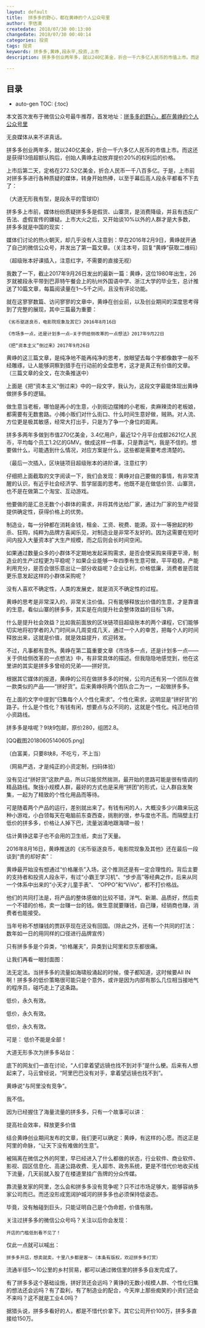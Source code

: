 ```yaml
---
layout: default
title:  拼多多的野心，都在黄峥的个人公众号里
author: 李佶澳
createdate: 2018/07/30 00:13:00
changedate: 2018/07/30 00:40:14
categories: 投资
tags: 投资
keywords: 拼多多,黄峥,段永平,投资,上市
description: 拼多多创业两年多，就以240亿美金，折合一千六多亿人民币的市值上市。而这还是获得13倍超额认购后，创始人黄峥主动放弃提价20%的权利后的价格。

---
```


## 目录
* auto-gen TOC:
{:toc}

本文首次发布于微信公众号最牛推荐，首发地址：[拼多多的野心，都在黄峥的个人公众号里](https://mp.weixin.qq.com/s?__biz=MzI0ODAwNzcyOQ==&mid=2661229011&idx=1&sn=aa39b2eaa63a348d99d3af3f36acc00f&chksm=f2ccdc8dc5bb559ba3be91024a4da784cc69a37aea14f80441df3bbb0af2672ce39b6fdd8ebb#rd)

无良媒体从来不讲真话。

拼多多创业两年多，就以240亿美金，折合一千六多亿人民币的市值上市。而这还是获得13倍超额认购后，创始人黄峥主动放弃提价20%的权利后的价格。

上市后第二天，定格在272.52亿美金，折合人民币一千八百多亿。于是，上市前对拼多多进行各种质疑的媒体，转身开始热捧，以至于幕后高人段永平都看不下去了：


（大道无形我有型，是段永平的雪球ID）


拼多多上市前，媒体纷纷质疑拼多多是假货、山寨货，是消费降级，并且有违反广告法、虚假宣传的嫌疑。上市大火之后，又开始谈10%以外的人群才是大多数，拼多多就是中国的现实：



媒体们讨论的热火朝天，却几乎没有人注意到：早在2016年2月9日，黄峥就开通了自己的微信公众号，并发出了第一篇文章。（关注本号，回复“黄峥”获取二维码）




（超级账本好课插入，注意红字，不需要的直接无视）


我数了一下，截止2017年9月26日发出的最新一篇：黄峥，这位1980年出生，26岁就被段永平带到巴菲特午餐会上的杭州外国语中学、浙江大学的毕业生，总计推送了10篇文章，每篇阅读量在1～5千之间，且没有评论功能。


就在这寥寥数篇、访问寥寥的文章中，黄峥在创业前，以及创业期间的深度思考得到了完整的展现，其中三篇最为重要：


    《劣币驱逐良币，电影院现象及其它》2016年8月16日

    《市场多一点，还是计划多一点—关于供给侧改革的一点想法》2017年9月22日

    《把“资本主义”倒过来》2017年9月26日


黄峥的这三篇文章，是纯净地不能再纯净的思考，放眼望去每个字都像数字一般不经雕琢，让人能够洞察到猎手在行动前的全盘思考，这才是真正有价值的文章。（三篇文章的全文，在次条推送中）

上面是《把“资本主义”倒过来》中的一段文字，我认为，这段文字最能体现出黄峥做拼多多的逻辑。


做生意当老板，哪怕是再小的生意，小到街边摆摊的小老板，卖麻辣烫的老板娘，都需要有无数套路。小摊小贩们对什么街口、什么时间生意好做，贼熟。对人流、方位更是极其敏感，经常大打出手，只是为了争一个身位的距离。


拼多多两年多做到市值270亿美金，3.4亿用户，最近12个月平台成额2621亿人民币，平均每个员工1.2亿的GMV。做成这样一件事，只是靠运气，我是不信的。想要做什么，可能遇到什么情况，对应方案是什么，这些都是需要考虑清楚的。


（最后一次插入，区块链项目超级账本的进阶课，注意红字）


仔细把上面截取的文字阅读一下，我们会发现：黄峥对自己要做的事情，有非常清醒的认识，有近乎社会经济学、哲学层面的思考。他既不是在做低价货、山寨货，也不是在做第二个淘宝、互动游戏。


他要做的是汇总无数个小群体的需求，并将其传达给厂家，通过为厂家的生产经营提供确定性，获得价格上的优势。


制造业，每一分钟都在消耗金钱，租金、工资、税费、能源。双十一等掀起的秒杀、狂购，纯粹为品牌方喜闻乐见，对制造业是非常不友好的。因为这需要在短时间内投入大量资本扩大生产规模，而之后则会长时间空闲。


如果通过数量众多的小群体不定期地发起采购需求，是否会使采购来得更平滑，制造业的生产过程更为平稳呢？如果企业能够一年四季有生意可做，平平稳稳，产能利用充分，是否会很乐意出让一部分收益呢？企业让利，价格低廉，消费者是否就更乐意发起这样的小群体采购呢？


没有人喜欢不确定性，人类的发展史，就是消灭不确定性的过程。



黄峥的思考是非常深入的，非常关注价值。只有能够释放出价值的生意，才是靠谱的生意。看似山寨的拼多多，其实是在向提升社会整体效益的目标飞奔。


什么是提升社会效益？比如我前面放的区块链项目超级账本的两个课程，它们能够切实地将初学者的入门时间从几周变成几天，通过一个人的幸苦，把每个人的时间释放出来，这就是价值，就是效益提升，欢迎转发。


不过，凡事都有意外。黄峥在第二篇重要文章《市场多一点，还是计划多一点——关于供给侧改革的一点想法》中，有非常具体的描述。但我隐隐地感觉到，他在这里讲的其实是拼多多曾经的兄弟——拼好货。

根据其它媒体的报道，黄峥的公司在做拼多多的时候，公司内还有另一个团队在做一款类似的产品——“拼好货”。后来黄峥将两个团队合二为一，一起做拼多多。


在上面的文字中提到“归集每个人个性化需求”。个性化需求，这明显是“拼好货”的路子。什么是个性化？有钱有闲，想要点与众不同的，这就是个性化。纯正地白领小资路线。


拼多多是啥呢？9块9包邮，原价280，组团2.8。


[QQ截图20180605140605.png]

（白富美，只要8块8，不吃亏，不上当）


（网易严选，才是纯正的小资定制，扫码体验）


没有见过“拼好货”这款产品，所以只能贸然揣测，最开始的思路可能是很有情调的精品路线。聚拢小规模人群，最好的方式也是采用“拼团”的形式，让人群自发聚集，一起为了精致的个性化用品而等待。


可是随着两个产品的运行，差别就出来了。有钱有闲的人，大概没多少兴趣来玩这种小游戏，小白领每天在电脑前东查西查，挑剔的很，参与度也不高。而隔壁主打低价的拼多多，价格让人掉下巴，流量汹涌地跟海啸一般！


估计黄铮这辈子也不会用的卫生纸，卖出了天量。


2016年8月16日，黄峥推送的《劣币驱逐良币，电影院现象及其他》还在最后一段谈到“贵的却好卖”：



黄峥最开始没有想通过“价格屠杀”入场，这个推测还是有一定合理性的。背后主要的支持者和投资人段永平，有过“小霸王学习机”、“步步高”等经典之作，后来从同一个体系中出来的“小天才儿童手表”、 “OPPO”和“ViVo”，都不打价格战。


他们的共同打法是，将产品的整体感做的比较不错，洋气、新潮、品质好，然后卖一个不错的价格，卖一台赚一台的钱。做生意就要赚钱，自己赚，经销商也赚，消费者也能接受。


当年号称不想赚钱的贾跃亭现在还没有回国。（除此之外，还有一个共同的打法：数年如一日的用同样的口径进行品牌宣传）


只有拼多多是个异类，“价格屠夫”，异类到让阿里和京东都很痛。


让我们再看一眼封面图：



法无定法。当拼多多的流量如海啸般涌起的时候，傻子都知道，这时候要All IN啊！拼多多的低价策略很可能只是个意外，或许是因为内部有那么几位相当接地气的程序员，碰巧走上了这条路。


低价，永久有效。

低价，永久有效。

低价，永久有效。


可是： 低价不能是全部！


大道无形多次为拼多多站台：



底下的网友们一直在讨论，“人们拿着望远镜也找不到对手”是什么梗。后来有人想起来了，马云曾经说，“阿里巴巴没有对手，拿着望远镜也找不到”。



黄峥说“与阿里没有竞争”。


我不信。


因为已经握住了海量流量的拼多多，只有一个故事可以讲：


提高社会效率，释放更多价值


结合黄峥创业期间发布的文章，我们更可以确定：黄峥，有这样的心愿。而这正是阿里的命脉，“让天下没有难做的生意”。


被隔离在微信之外的阿里，早已经进入了什么都做的状态，行业软件、商业软件、影视、园区信息化、高速公路收费、无人超市、政务系统，更是不惜代价地收买线下流量，几天前就入股了在楼道里挂广告牌的分众传媒。


靠流量发家的阿里，怎么会和拼多多没有竞争呢？只不过市场足够大，能够容纳多家公司而已。而还没形成宽阔护城河的拼多多也必须保持低姿态。


毕竟，没有触碰到巨头，只能证明自己是个伪命题，价值有限。


关注过拼多多的微信公众号吗？关注以后你会发现：


    开店的门槛低到看不见了！


仅此一点就可以喊出：


    拼多多开店，想卖就卖，十里八乡都是客～（本条有版权，欢迎拼多多打赏）


流通半径5～10公里的乡村贸易，都可以通过微信里的拼多多自发完成了。


有了拼多多这个基础设施，拼好货还会远吗？黄铮的无数小规模人群、个性化归集的想法还会远吗？有了盈利，有了制造业的配合，今天岸上那些痴笑的小资们还会不来吗？这不就是工业4.0吗？


据猎头说，拼多多看好的人，都是不惜代价拿下。其它公司开价100万，拼多多直接给150万。

